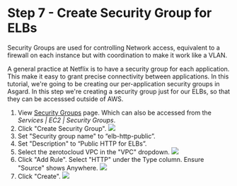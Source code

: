 # Step 7 - Create Security Group for ELBs

Security Groups are used for controlling Network access, equivalent to a firewall on each instance but with coordination to make it work like a VLAN.

A general practice at Netflix is to have a security group for each application. This make it easy to grant precise connectivity between applications.
In this tutorial, we're going to be creating our per-application security groups in Asgard. In this step we're creating a security group just for our ELBs, so that they can be accesssed outside of AWS.

1. View <a href="https://console.aws.amazon.com/ec2/v2/home?region=us-west-2#SecurityGroups:" target="_blank">Security Groups</a> page.  Which can also be accessed from the _Services | EC2 | Security Groups_.
2. Click "Create Security Group". ![](images/security-groups.png)
3. Set "Security group name" to “elb-http-public”.
4. Set "Description" to “Public HTTP for ELBs”.
5. Select the zerotocloud VPC in the "VPC" dropdown. ![](images/create-security-group.png)
6. Click "Add Rule". Select "HTTP" under the Type column. Ensure "Source" shows Anywhere. ![](images/create-security-group-rule.png)
7. Click "Create". ![](images/create-security-group-final.png)



